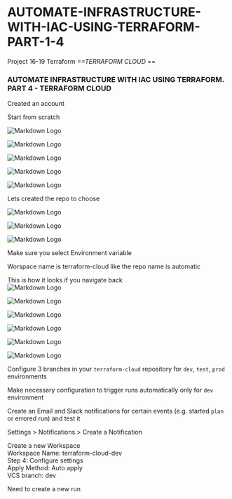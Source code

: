 # AUTOMATE-INFRASTRUCTURE-WITH-IAC-USING-TERRAFORM-PART-1-4
Project 16-19 Terraform
*==TERRAFORM CLOUD* ==
### AUTOMATE INFRASTRUCTURE WITH IAC USING TERRAFORM. PART 4 - TERRAFORM CLOUD  

Created an account  

Start from scratch  

![Markdown Logo](https://raw.githubusercontent.com/hectorproko/AUTOMATE-INFRASTRUCTURE-WITH-IAC-USING-TERRAFORM-PART-1-to-4/main/images/welcome.png)  

![Markdown Logo](https://raw.githubusercontent.com/hectorproko/AUTOMATE-INFRASTRUCTURE-WITH-IAC-USING-TERRAFORM-PART-1-to-4/main/images/organization.png)  

![Markdown Logo](https://raw.githubusercontent.com/hectorproko/AUTOMATE-INFRASTRUCTURE-WITH-IAC-USING-TERRAFORM-PART-1-to-4/main/images/workspace.png)  


![Markdown Logo](https://raw.githubusercontent.com/hectorproko/AUTOMATE-INFRASTRUCTURE-WITH-IAC-USING-TERRAFORM-PART-1-to-4/main/images/workspace2.png)  


![Markdown Logo](https://raw.githubusercontent.com/hectorproko/AUTOMATE-INFRASTRUCTURE-WITH-IAC-USING-TERRAFORM-PART-1-to-4/main/images/permission.png)  

Lets created the repo to choose  

![Markdown Logo](https://raw.githubusercontent.com/hectorproko/AUTOMATE-INFRASTRUCTURE-WITH-IAC-USING-TERRAFORM-PART-1-to-4/main/images/install.png)  

![Markdown Logo](https://raw.githubusercontent.com/hectorproko/AUTOMATE-INFRASTRUCTURE-WITH-IAC-USING-TERRAFORM-PART-1-to-4/main/images/cloud.png)  

![Markdown Logo](https://raw.githubusercontent.com/hectorproko/AUTOMATE-INFRASTRUCTURE-WITH-IAC-USING-TERRAFORM-PART-1-to-4/main/images/variables.png)  

Make sure you select Environment variable  

Worspace name is terraform-cloud like the repo name is automatic  



This is how it looks if you navigate back  
![Markdown Logo](https://raw.githubusercontent.com/hectorproko/AUTOMATE-INFRASTRUCTURE-WITH-IAC-USING-TERRAFORM-PART-1-to-4/main/images/workspaces.png)  


![Markdown Logo](https://raw.githubusercontent.com/hectorproko/AUTOMATE-INFRASTRUCTURE-WITH-IAC-USING-TERRAFORM-PART-1-to-4/main/images/terraform_cloud_apply.gif)  


![Markdown Logo](https://raw.githubusercontent.com/hectorproko/AUTOMATE-INFRASTRUCTURE-WITH-IAC-USING-TERRAFORM-PART-1-to-4/main/images/created.png)  


![Markdown Logo](https://raw.githubusercontent.com/hectorproko/AUTOMATE-INFRASTRUCTURE-WITH-IAC-USING-TERRAFORM-PART-1-to-4/main/images/terraform_cloud_destroyed.gif)  


![Markdown Logo](https://raw.githubusercontent.com/hectorproko/AUTOMATE-INFRASTRUCTURE-WITH-IAC-USING-TERRAFORM-PART-1-to-4/main/images/triggered.png)  


![Markdown Logo](https://raw.githubusercontent.com/hectorproko/AUTOMATE-INFRASTRUCTURE-WITH-IAC-USING-TERRAFORM-PART-1-to-4/main/images/terraform_cloud_autoPlanning.gif)  


Configure 3 branches in your `terraform-cloud` repository for `dev`, `test`, `prod` environments  

Make necessary configuration to trigger runs automatically only for `dev` environment  

Create an Email and Slack notifications for certain events (e.g. started `plan` or errored run) and test it  

Settings > Notifications > Create a Notification  


Create a new Workspace  
	Workspace Name: terraform-cloud-dev  
	Step 4: Configure settings  
	Apply Method: Auto apply  
	VCS branch: dev  
	
Need to create a new run  

